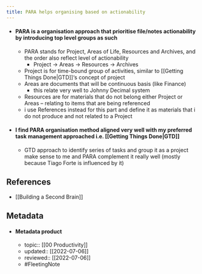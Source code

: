 ```yaml
---
title: PARA helps organising based on actionability
---
```

- #### PARA is a organisation approach that prioritise file/notes actionability by introducing top level groups as such
	- PARA stands for Project, Areas of Life, Resources and Archives, and the order also reflect level of actionability
		- Project → Areas → Resources → Archives
	- Project is for time-bound group of activities, similar to [[Getting Things Done|GTD]]‘s concept of project
	- Areas are documents that will be continuous basis (like Finance)
		- this relate very well to Johnny Decimal system
	- Resources are for materials that do not belong either Project or Areas – relating to items that are being referenced
	- i use References instead for this part and define it as materials that i do not produce and not related to a Project
- #### I find PARA organisation method aligned very well with my preferred task management approached i.e. [[Getting Things Done|GTD]]
	- GTD approach to identify series of tasks and group it as a project make sense to me and PARA complement it really well (mostly because Tiago Forte is influenced by it)

## References
- [[Building a Second Brain]]
## Metadata
- #### Metadata product
	- topic:: [[00 Productivity]]
	- updated:: [[2022-07-06]]
	- reviewed:: [[2022-07-06]]
	- #FleetingNote 